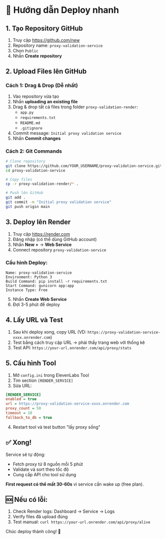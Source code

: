 # 🚀 Hướng dẫn Deploy nhanh

## 1. Tạo Repository GitHub

1. Truy cập https://github.com/new
2. Repository name: `proxy-validation-service`
3. Chọn `Public` 
4. Nhấn **Create repository**

## 2. Upload Files lên GitHub

### Cách 1: Drag & Drop (Dễ nhất)

1. Vào repository vừa tạo
2. Nhấn **uploading an existing file**
3. Drag & drop tất cả files trong folder `proxy-validation-render`:
   - `app.py`
   - `requirements.txt`
   - `README.md`
   - `.gitignore`
4. Commit message: `Initial proxy validation service`
5. Nhấn **Commit changes**

### Cách 2: Git Commands

```bash
# Clone repository
git clone https://github.com/YOUR_USERNAME/proxy-validation-service.git
cd proxy-validation-service

# Copy files
cp -r proxy-validation-render/* .

# Push lên GitHub
git add .
git commit -m "Initial proxy validation service"
git push origin main
```

## 3. Deploy lên Render

1. Truy cập https://render.com
2. Đăng nhập (có thể dùng GitHub account)
3. Nhấn **New +** → **Web Service**
4. Connect repository `proxy-validation-service` 

### Cấu hình Deploy:

```
Name: proxy-validation-service
Environment: Python 3
Build Command: pip install -r requirements.txt
Start Command: gunicorn app:app
Instance Type: Free
```

5. Nhấn **Create Web Service**
6. Đợi 3-5 phút để deploy

## 4. Lấy URL và Test

1. Sau khi deploy xong, copy URL (VD: `https://proxy-validation-service-xxxx.onrender.com`)
2. Test bằng cách truy cập URL → phải thấy trang web với thống kê
3. Test API: `https://your-url.onrender.com/api/proxy/stats`

## 5. Cấu hình Tool

1. Mở `config.ini` trong ElevenLabs Tool
2. Tìm section `[RENDER_SERVICE]`
3. Sửa URL:

```ini
[RENDER_SERVICE]
enabled = true
url = https://proxy-validation-service-xxxx.onrender.com
proxy_count = 50
timeout = 10
fallback_to_db = true
```

4. Restart tool và test button "lấy proxy sống"

## ✅ Xong!

Service sẽ tự động:
- Fetch proxy từ 8 nguồn mỗi 5 phút
- Validate và sort theo tốc độ
- Cung cấp API cho tool sử dụng

**First request có thể mất 30-60s** vì service cần wake up (free plan).

## 🆘 Nếu có lỗi:

1. Check Render logs: Dashboard → Service → Logs
2. Verify files đã upload đúng
3. Test manual: `curl https://your-url.onrender.com/api/proxy/alive`

Chúc deploy thành công! 🎉 